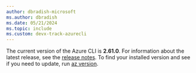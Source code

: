 ```yaml
---
author: dbradish-microsoft
ms.author: dbradish
ms.date: 05/21/2024
ms.topic: include
ms.custom: devx-track-azurecli
---
```


The current version of the Azure CLI is __2.61.0__. For information about the latest release, see the [release notes](../release-notes-azure-cli.md). To find your installed version and see if you need to update, run [az version](/cli/azure/reference-index#az_version).
